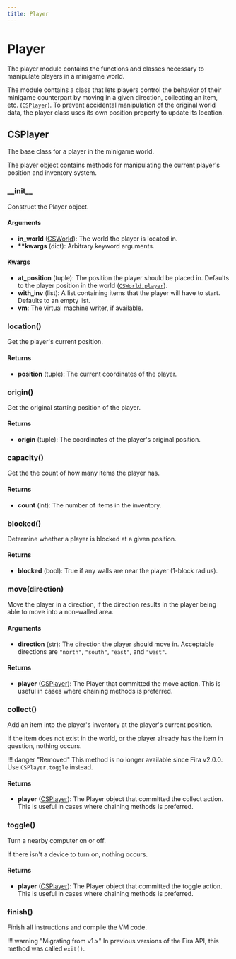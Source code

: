 ```yaml
---
title: Player
---
```


# Player

The player module contains the functions and classes necessary to manipulate players in
a minigame world.

The module contains a class that lets players control the behavior of their minigame counterpart
by moving in a given direction, collecting an item, etc. ([`CSPlayer`](#csplayer)). To prevent accidental
manipulation of the original world data, the player class uses its own position property to
update its location.

## CSPlayer

The base class for a player in the minigame world.

The player object contains methods for manipulating the current player's position and inventory system.

### \_\_init\_\_

Construct the Player object.

#### Arguments

- **in_world** ([CSWorld](./world/#csworld)): The world the player is located in.
- **\*\*kwargs** (dict): Arbitrary keyword arguments.

#### Kwargs

- **at_position** (tuple): The position the player should be placed in. Defaults to the player
  position in the world ([`CSWorld.player`](./world/#player)).
- **with_inv** (list): A list containing items that the player will have to start. Defaults to
  an empty list.
- **vm**: The virtual machine writer, if available.

### location()

Get the player's current position.

#### Returns

- **position** (tuple): The current coordinates of the player.

### origin()

Get the original starting position of the player.

#### Returns

- **origin** (tuple): The coordinates of the player's original position.

### capacity()

Get the the count of how many items the player has.

#### Returns

- **count** (int): The number of items in the inventory.

### blocked()

Determine whether a player is blocked at a given position.

#### Returns

- **blocked** (bool): True if any walls are near the player (1-block radius).

### move(direction)

Move the player in a direction, if the direction results in the player
being able to move into a non-walled area.

#### Arguments

- **direction** (str): The direction the player should move in. Acceptable directions
  are `"north"`, `"south"`, `"east"`, and `"west"`.

#### Returns

- **player** ([CSPlayer](#csplayer)): The Player that committed the move action. This is useful in cases
  where chaining methods is preferred.

### collect()

Add an item into the player's inventory at the player's current position.

If the item does not exist in the world, or the player already has the item in question,
nothing occurs.

!!! danger "Removed"
    This method is no longer available since Fira v2.0.0. Use `CSPlayer.toggle` instead.

#### Returns

- **player** ([CSPlayer](#csplayer)): The Player object that committed the collect action. This is useful
  in cases where chaining methods is preferred.

### toggle()

Turn a nearby computer on or off.

If there isn't a device to turn on, nothing occurs.

#### Returns

- **player** ([CSPlayer](#csplayer)): The Player object that committed the toggle action. This is useful
  in cases where chaining methods is preferred.

### finish()

Finish all instructions and compile the VM code.

!!! warning "Migrating from v1.x"
    In previous versions of the Fira API, this method was called `exit()`.